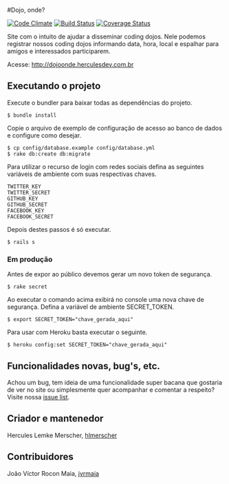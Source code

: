 #Dojo, onde?

[![Code Climate](https://codeclimate.com/github/hlmerscher/dojo-onde.png)](https://codeclimate.com/github/hlmerscher/dojo-onde) [![Build Status](https://travis-ci.org/hlmerscher/dojo-onde.png)](https://travis-ci.org/hlmerscher/dojo-onde) [![Coverage Status](https://coveralls.io/repos/hlmerscher/dojo-onde/badge.png)](https://coveralls.io/r/hlmerscher/dojo-onde)

Site com o intuito de ajudar a disseminar coding dojos. Nele podemos registrar nossos coding dojos informando data, hora, local e espalhar para amigos e interessados participarem.

Acesse: <http://dojoonde.herculesdev.com.br>

## Executando o projeto

Execute o bundler para baixar todas as dependências do projeto.
	
    $ bundle install

Copie o arquivo de exemplo de configuração de acesso ao banco de dados e configure como desejar. 

    $ cp config/database.example config/database.yml
    $ rake db:create db:migrate

Para utilizar o recurso de login com redes sociais defina as seguintes variáveis de ambiente com suas respectivas chaves.

    TWITTER_KEY
    TWITTER_SECRET
    GITHUB_KEY
    GITHUB_SECRET
    FACEBOOK_KEY
    FACEBOOK_SECRET

Depois destes passos é só executar.

    $ rails s

### Em produção

Antes de expor ao público devemos gerar um novo token de segurança. 

    $ rake secret

Ao executar o comando acima exibirá no console uma nova chave de segurança. Defina a variável de ambiente SECRET_TOKEN.

    $ export SECRET_TOKEN="chave_gerada_aqui"

Para usar com Heroku basta executar o seguinte.

    $ heroku config:set SECRET_TOKEN="chave_gerada_aqui"

## Funcionalidades novas, bug's, etc.

Achou um bug, tem ideia de uma funcionalidade super bacana que gostaria de ver no site ou simplesmente quer acompanhar e comentar a respeito?
Visite nossa [issue list](https://github.com/hlmerscher/dojo-onde/issues?state=open).

## Criador e mantenedor

Hercules Lemke Merscher, [hlmerscher](https://github.com/hlmerscher/)

## Contribuidores

João Víctor Rocon Maia, [jvrmaia](https://github.com/jvrmaia)
